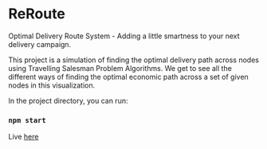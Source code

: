 
# ReRoute
Optimal Delivery Route System - Adding a little smartness to your next delivery campaign.

This project is a simulation of finding the optimal delivery path across nodes using Travelling Salesman Problem Algorithms. We get to see all the different ways of finding the optimal economic path across a set of given nodes in this visualization.


In the project directory, you can run:

### `npm start`

Live [here](https://reroute-5dci8e5e4-kr-ravindras-projects.vercel.app/)
